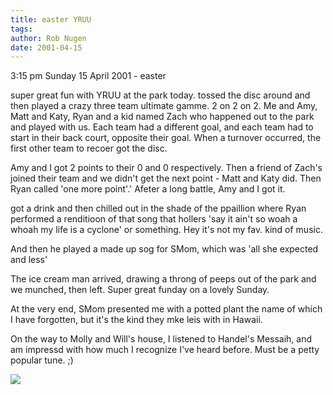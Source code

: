 ```yaml
---
title: easter YRUU
tags: 
author: Rob Nugen
date: 2001-04-15
---
```


<p class=date>3:15 pm Sunday 15 April 2001 -
easter</p>

<p>super great fun with YRUU at the park today. 
tossed the  disc around and then played a crazy three
team ultimate gamme.  2  on 2  on 2.  Me and Amy, Matt
 and Katy, Ryan  and a  kid named Zach who happened 
out  to the park and played with us.   Each team had a
different goal, and each team had to start in their
back court, opposite their goal.  When a turnover
occurred,  the first other team  to recoer  got the
disc.</p>

<p>Amy and I got 2  points to their 0 and 0
respectively.  Then a friend of Zach's joined their
team and we didn't get the next point - Matt and Katy
did.   Then Ryan called 'one more point'.'  Afeter a
long battle, Amy and I got it.</p>

<p>got a drink and then chilled  out in the shade of
the ppaillion where Ryan performed a renditioon of
that song that hollers 'say it ain't so woah a whoah
my  life is a cyclone'  or something.  Hey it's not my
fav. kind of music.</p>

<p>And then he played a made up sog for SMom, which
was 'all she expected and less'</p>

<p>The ice cream man arrived, drawing a throng of
peeps out of the park and we munched, then left. 
Super great funday on a lovely Sunday.</p>

<p>At the very end, SMom  presented me with a potted
plant the name of which  I have forgotten, but it's
the kind they mke leis with in Hawaii.</p>

<p>On the  way to Molly and Will's house,  I listened
to Handel's Messaih, and am  impressd with how much I
recognize I've heard before.  Must be a petty popular
tune. ;)</p>

<p><img src="/images/rob/wL-ROB.gif"/></p>
